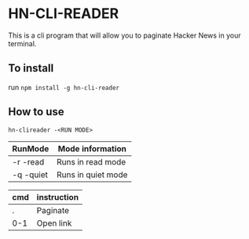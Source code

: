 # HN-CLI-READER

This is a cli program that will allow you to paginate Hacker News in your terminal.

## To install

run `npm install -g hn-cli-reader`

## How to use

```
hn-clireader -<RUN MODE>
```

| RunMode   | Mode information   |
| --------- | ------------------ |
| -r -read  | Runs in read mode  |
| -q -quiet | Runs in quiet mode |

| cmd | instruction |
| --- | ----------- |
| .   | Paginate    |
| 0-1 | Open link   |

